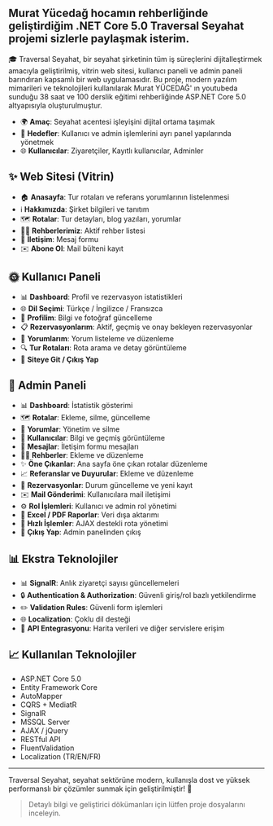 ## Murat Yücedağ hocamın rehberliğinde geliştirdiğim .NET Core 5.0 Traversal Seyahat  projemi sizlerle paylaşmak isterim.

🎓 Traversal Seyahat, bir seyahat şirketinin tüm iş süreçlerini dijitalleştirmek amacıyla geliştirilmiş, vitrin web sitesi, kullanıcı paneli ve admin paneli barındıran kapsamlı bir web uygulamasıdır. Bu proje, modern yazılım mimarileri ve teknolojileri kullanılarak Murat YÜCEDAĞ' ın youtubeda sunduğu 38 saat ve 100 derslik eğitimi rehberliğinde ASP.NET Core 5.0 altyapısıyla oluşturulmuştur.
- 🌍 **Amaç**: Seyahat acentesi işleyişini dijital ortama taşımak
- 🔗 **Hedefler**: Kullanıcı ve admin işlemlerini ayrı panel yapılarında yönetmek
- 🌐 **Kullanıcılar**: Ziyaretçiler, Kayıtlı kullanıcılar, Adminler

## ✨ Web Sitesi (Vitrin)

- 🏠 **Anasayfa**: Tur rotaları ve referans yorumlarının listelenmesi
- ℹ️ **Hakkımızda**: Şirket bilgileri ve tanıtım
- 🗺️ **Rotalar**: Tur detayları, blog yazıları, yorumlar
- 👨‍💼 **Rehberlerimiz**: Aktif rehber listesi
- 📩 **İletişim**: Mesaj formu
- ✉️ **Abone Ol**: Mail bülteni kayıt

## 🌞 Kullanıcı Paneli

- 📊 **Dashboard**: Profil ve rezervasyon istatistikleri
- 🌐 **Dil Seçimi**: Türkçe / İngilizce / Fransızca
- 👤 **Profilim**: Bilgi ve fotoğraf güncelleme
- 📋 **Rezervasyonlarım**: Aktif, geçmiş ve onay bekleyen rezervasyonlar
- 💬 **Yorumlarım**: Yorum listeleme ve düzenleme
- 🔍 **Tur Rotaları**: Rota arama ve detay görüntüleme
- 🔗 **Siteye Git / Çıkış Yap**

## 🔑 Admin Paneli

- 📊 **Dashboard**: İstatistik gösterimi
- 🗺️ **Rotalar**: Ekleme, silme, güncelleme
- 💬 **Yorumlar**: Yönetim ve silme
- 👥 **Kullanıcılar**: Bilgi ve geçmiş görüntüleme
- 📩 **Mesajlar**: İletişim formu mesajları
- 👨‍💼 **Rehberler**: Ekleme ve düzenleme
- ✨ **Öne Çıkanlar**: Ana sayfa öne çıkan rotalar düzenleme
- 📈 **Referanslar ve Duyurular**: Ekleme ve düzenleme
- 📄 **Rezervasyonlar**: Durum güncelleme ve yeni kayıt
- ✉️ **Mail Gönderimi**: Kullanıcılara mail iletişimi
- ⚙️ **Rol İşlemleri**: Kullanıcı ve admin rol yönetimi
- 🔹 **Excel / PDF Raporlar**: Veri dışa aktarımı
- 🚧 **Hızlı İşlemler**: AJAX destekli rota yönetimi
- 🚪 **Çıkış Yap**: Admin panelinden çıkış

## 📊 Ekstra Teknolojiler

- 📊 **SignalR**: Anlık ziyaretçi sayısı güncellemeleri
- 🔒 **Authentication & Authorization**: Güvenli giriş/rol bazlı yetkilendirme
- ✏️ **Validation Rules**: Güvenli form işlemleri
- 🌐 **Localization**: Çoklu dil desteği
- 🔹 **API Entegrasyonu**: Harita verileri ve diğer servislere erişim

## 📈 Kullanılan Teknolojiler

- ASP.NET Core 5.0
- Entity Framework Core
- AutoMapper
- CQRS + MediatR
- SignalR
- MSSQL Server
- AJAX / jQuery
- RESTful API
- FluentValidation
- Localization (TR/EN/FR)

---

Traversal Seyahat, seyahat sektörüne modern, kullanışla dost ve yüksek performanslı bir çözümler sunmak için geliştirilmiştir! 🚀

> Detaylı bilgi ve geliştirici dökümanları için lütfen proje dosyalarını inceleyin.



